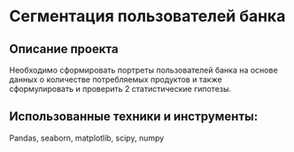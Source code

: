 # Сегментация пользователей банка
## Описание проекта
Необходимо сформировать портреты пользователей банка на основе данных о количестве потребляемых продуктов и также сформулировать и проверить 2 статистические гипотезы.
## Использованные техники и инструменты:
Pandas, seaborn, matplotlib, scipy, numpy
